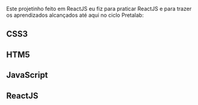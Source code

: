 Este projetinho feito em ReactJS eu fiz para praticar ReactJS e para trazer os aprendizados alcançados até aqui no ciclo Pretalab:

## CSS3
## HTM5
## JavaScript
## ReactJS

